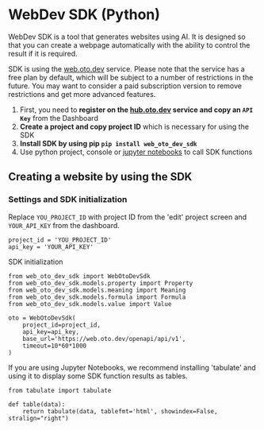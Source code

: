 # WebDev SDK (Python)

WebDev SDK is a tool that generates websites using AI. It is designed so that you can create a webpage automatically with the ability to control the result if it is required.

SDK is using the [web.oto.dev](https://web.oto.dev/) service. Please note that the service has a free plan by default, which will be subject to a number of restrictions in the future. You may want to consider a paid subscription version to remove restrictions and get more advanced features.


1. First, you need to **register on the [hub.oto.dev](https://hub.oto.dev/) service and copy an `API Key`** from the Dashboard
2. **Create a project and copy project ID** which is necessary for using the SDK
3. **Install SDK by using pip `pip install web_oto_dev_sdk`**
4. Use python project, console or [jupyter notebooks](https://jupyter.org/) to call SDK functions
   

## Creating a website by using the SDK

### Settings and SDK initialization

Replace `YOU_PROJECT_ID` with project ID from the 'edit' project screen and `YOUR_API_KEY` from the dashboard.

```
project_id = 'YOU_PROJECT_ID'
api_key = 'YOUR_API_KEY'
```

SDK initialization
```
from web_oto_dev_sdk import WebOtoDevSdk
from web_oto_dev_sdk.models.property import Property
from web_oto_dev_sdk.models.meaning import Meaning
from web_oto_dev_sdk.models.formula import Formula
from web_oto_dev_sdk.models.value import Value

oto = WebOtoDevSdk(
    project_id=project_id,
    api_key=api_key,
    base_url='https://web.oto.dev/openapi/api/v1',
    timeout=10*60*1000
)
```

If you are using Jupyter Notebooks, we recommend installing 'tabulate' and using it to display some SDK function results as tables.
```
from tabulate import tabulate

def table(data):
    return tabulate(data, tablefmt='html', showindex=False, stralign="right")
```


